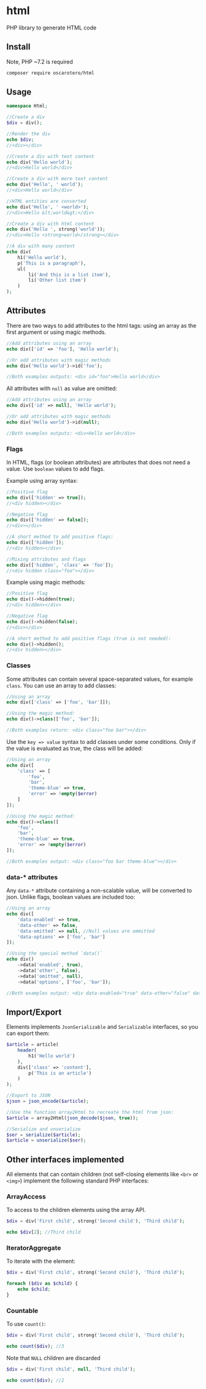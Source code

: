 # html
PHP library to generate HTML code

## Install

Note, PHP ~7.2 is required

```sh
composer require oscarotero/html
```

## Usage

```php
namespace Html;

//Create a div
$div = div();

//Render the div
echo $div;
//<div></div>

//Create a div with text content
echo div('Hello world');
//<div>Hello world</div>

//Create a div with more text content
echo div('Hello', ' world');
//<div>Hello world</div>

//HTML entities are converted
echo div('Hello', ' <world>');
//<div>Hello &lt;world&gt;</div>

//Create a div with html content
echo div('Hello ', strong('world'));
//<div>Hello <strong>world</strong></div>

//A div with many content
echo div(
    h1('Hello world'),
    p('This is a paragraph'),
    ul(
        li('And this is a list item'),
        li('Other list item')
    )
);
```

## Attributes

There are two ways to add attributes to the html tags: using an array as the first argument or using magic methods.

```php
//Add attributes using an array
echo div(['id' => 'foo'], 'Hello world');

//Or add attributes with magic methods
echo div('Hello world')->id('foo');

//Both examples outputs: <div id="foo">Hello world</div>
```

All attributes with `null` as value are omitted:

```php
//Add attributes using an array
echo div(['id' => null], 'Hello world');

//Or add attributes with magic methods
echo div('Hello world')->id(null);

//Both examples outputs: <div>Hello world</div>
```

### Flags

In HTML, flags (or boolean attributes) are attributes that does not need a value. Use `boolean` values to add flags.

Example using array syntax:

```php
//Positive flag 
echo div(['hidden' => true]);
//<div hidden></div>

//Negative flag 
echo div(['hidden' => false]);
//<div></div>

//A short method to add positive flags:
echo div(['hidden']);
//<div hidden></div>

//Mixing attributes and flags
echo div(['hidden', 'class' => 'foo']);
//<div hidden class="foo"></div>
```

Example using magic methods:
```php
//Positive flag 
echo div()->hidden(true);
//<div hidden></div>

//Negative flag 
echo div()->hidden(false);
//<div></div>

//A short method to add positive flags (true is not needed):
echo div()->hidden();
//<div hidden></div>
```

### Classes

Some attributes can contain several space-separated values, for example `class`. You can use an array to add classes:

```php
//Using an array
echo div(['class' => ['foo', 'bar']]);

//Using the magic method:
echo div()->class(['foo', 'bar']);

//Both examples return: <div class="foo bar"></div>
```

Use the `key => value` syntax to add classes under some conditions. Only if the value is evaluated as true, the class will be added:

```php
//Using an array
echo div([
    'class' => [
        'foo',
        'bar',
        'theme-blue' => true,
        'error' => !empty($error)
    ]
]);

//Using the magic method:
echo div()->class([
    'foo',
    'bar',
    'theme-blue' => true,
    'error' => !empty($error)
]);

//Both examples output: <div class="foo bar theme-blue"></div>
```

### data-* attributes

Any `data-*` attribute containing a non-scalable value, will be converted to json. Unlike flags, boolean values are included too:

```php
//Using an array
echo div([
    'data-enabled' => true,
    'data-other' => false,
    'data-omitted' => null, //Null values are ommitted
    'data-options' => ['foo', 'bar']
]);

//Using the special method `data()`
echo div()
    ->data('enabled', true),
    ->data('other', false),
    ->data('omitted', null),
    ->data('options', ['foo', 'bar']);

//Both examples output: <div data-enabled="true" data-other="false" data-options="[&quot;foo&quot;,&quot;bar&quot;]"></div>
```

## Import/Export

Elements implements `JsonSerializable` and `Serializable` interfaces, so you can export them:

```php
$article = article(
    header(
        h1('Hello world')
    ),
    div(['class' => 'content'],
        p('This is an article')
    )
);

//Export to JSON
$json = json_encode($article);

//Use the function array2Html to recreate the html from json:
$article = array2Html(json_decode($json, true));

//Serialize and unserialize
$ser = serialize($article);
$article = unserialize($ser);
```

## Other interfaces implemented

All elements that can contain children (not self-closing elements like `<br>` or `<img>`) implement the following standard PHP interfaces:

### ArrayAccess

To access to the children elements using the array API.

```php
$div = div('First child', strong('Second child'), 'Third child');

echo $div[2]; //Third child
```

### IteratorAggregate

To iterate with the element:

```php
$div = div('First child', strong('Second child'), 'Third child');

foreach ($div as $child) {
    echo $child;
}
```

### Countable

To use `count()`:

```php
$div = div('First child', strong('Second child'), 'Third child');

echo count($div); //3
```

Note that `NULL` children are discarded

```php
$div = div('First child', null, 'Third child');

echo count($div); //2
```
